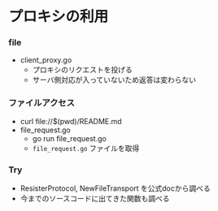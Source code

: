 # プロキシの利用
### file
- client_proxy.go
  - プロキシのリクエストを投げる
  - サーバ側対応が入っていないため返答は変わらない
### ファイルアクセス
- curl file://$(pwd)/README.md
- file_request.go
  - go run file_request.go
  - `file_request.go` ファイルを取得

### Try
- ResisterProtocol, NewFileTransport を公式docから調べる
- 今までのソースコードに出てきた関数も調べる
